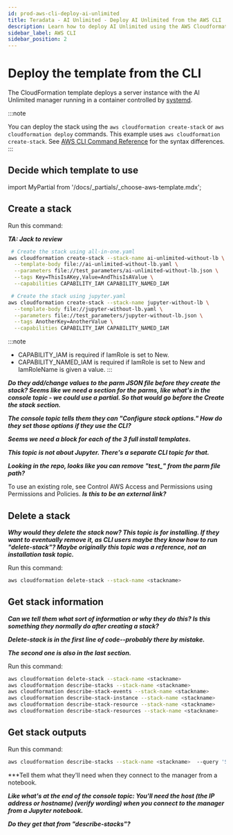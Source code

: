 ```yaml
---
id: prod-aws-cli-deploy-ai-unlimited
title: Teradata - AI Unlimited - Deploy AI Unlimited from the AWS CLI
description: Learn how to deploy AI Unlimited using the AWS Cloudformation Template from the AWS CLI.
sidebar_label: AWS CLI
sidebar_position: 2
---
```


# Deploy the template from the CLI

The CloudFormation template deploys a server instance with the AI Unlimited manager running in a container controlled by [systemd](/docs/glossary.md#glo-systemd).

:::note

You can deploy the stack using the `aws cloudformation create-stack` or `aws cloudformation deploy` commands. This example uses `aws cloudformation create-stack`. See [AWS CLI Command Reference](https://docs.aws.amazon.com/cli/latest/reference/cloudformation/#cli-aws-cloudformation) for the syntax differences.
:::


## Decide which template to use

import MyPartial from '/docs/_partials/_choose-aws-template.mdx';

<MyPartial />


## Create a stack

Run this command:

***TA: Jack to review***

```bash
 # Create the stack using all-in-one.yaml
aws cloudformation create-stack --stack-name ai-unlimited-without-lb \
  --template-body file://ai-unlimited-without-lb.yaml \
  --parameters file://test_parameters/ai-unlimited-without-lb.json \
  --tags Key=ThisIsAKey,Value=AndThisIsAValue \
  --capabilities CAPABILITY_IAM CAPABILITY_NAMED_IAM

 # Create the stack using jupyter.yaml
aws cloudformation create-stack --stack-name jupyter-without-lb \
  --template-body file://jupyter-without-lb.yaml \
  --parameters file://test_parameters/jupyter-without-lb.json \
  --tags AnotherKey=AnotherValue \
  --capabilities CAPABILITY_IAM CAPABILITY_NAMED_IAM
```

:::note 
- CAPABILITY_IAM is required if IamRole is set to New.
- CAPABILITY_NAMED_IAM is required if IamRole is set to New and IamRoleName is given a value.
:::

***Do they add/change values to the parm JSON file before they create the stack? Seems like we need a section for the parms, like what's in the console topic - we could use a partial. So that would go before the Create the stack section.***

***The console topic tells them they can "Configure stack options." How do they set those options if they use the CLI?***

***Seems we need a block for each of the 3 full install templates.***

***This topic is not about Jupyter. There's a separate CLI topic for that.***

***Looking in the repo, looks like you can remove "test_" from the parm file path?***

To use an existing role, see Control AWS Access and Permissions using Permissions and Policies. ***Is this to be an external link?***


## Delete a stack

***Why would they delete the stack now? This topic is for installing. If they want to eventually remove it, as CLI users maybe they know how to run "delete-stack"? Maybe originally this topic was a reference, not an installation task topic.***

Run this command:

```bash
aws cloudformation delete-stack --stack-name <stackname> 
```

## Get stack information

***Can we tell them what sort of information or why they do this? Is this something they normally do after creating a stack?***

***Delete-stack is in the first line of code--probably there by mistake.***

***The second one is also in the last section.***

Run this command:

```bash
aws cloudformation delete-stack --stack-name <stackname>
aws cloudformation describe-stacks --stack-name <stackname> 
aws cloudformation describe-stack-events --stack-name <stackname> 
aws cloudformation describe-stack-instance --stack-name <stackname> 
aws cloudformation describe-stack-resource --stack-name <stackname> 
aws cloudformation describe-stack-resources --stack-name <stackname>
```

## Get stack outputs

Run this command:

```bash
aws cloudformation describe-stacks --stack-name <stackname>  --query 'Stacks[0].Outputs' --output table
```

***Tell them what they'll need when they connect to the manager from a notebook. 

***Like what's at the end of the console topic: You'll need the host (the IP address or hostname) (verify wording) when you connect to the manager from a Jupyter notebook.*** 

***Do they get that from "describe-stacks"?***